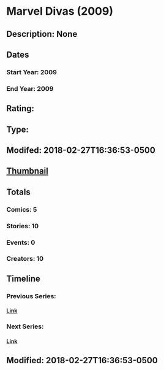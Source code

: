 # Marvel Divas (2009)
## Description: None
## Dates
### Start Year: 2009
### End Year: 2009
## Rating: 
## Type: 
## Modifed: 2018-02-27T16:36:53-0500
## [Thumbnail](http://i.annihil.us/u/prod/marvel/i/mg/6/a0/5a95cf62312e9.jpg)
## Totals
### Comics: 5
### Stories: 10
### Events: 0
### Creators: 10
## Timeline
### Previous Series: 
#### [Link]()
### Next Series: 
#### [Link]()
## Modified: 2018-02-27T16:36:53-0500